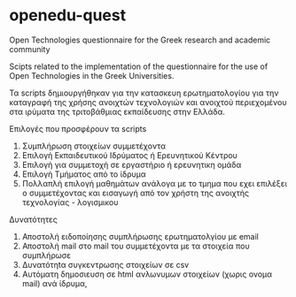 # openedu-quest
Open Technologies questionnaire for the Greek research and academic community  

Scipts related to the implementation of the questionnaire for the use of Open Technologies in the Greek Universities.

Τα scripts δημιουργήθηκαν για την κατασκευη ερωτηματολογίου για την καταγραφή της χρήσης ανοιχτών τεχνολογιών και ανοιχτού περιεχομένου στα ιρύματα της τριτοβάθμιας εκπαίδευσης στην Ελλάδα.

<dl>
  <dt> Επιλογές που προσφέρουν τα scripts </dt>

1. Συμπλήρωση στοιχείων συμμετέχοντα
2. Επιλογή Εκπαιδευτικού Ιδρύματος ή Ερευνητικού Κέντρου
3. Επιλογή για συμμετοχή σε εργαστήριο ή ερευνητικη ομάδα
4. Επιλογή Τμήματος από το ίδρυμα
5. Πολλαπλή επιλογή μαθημάτων ανάλογα με το τμημα που εχει επιλέξει ο συμμετέχοντας και εισαγωγή από τον χρήστη της ανοιχτής τεχνολογίας - λογισμικου

<dl>
  <dt>Δυνατότητες </dt>
  
1. Αποστολή ειδοποίησης συμπλήρωσης ερωτηματολγίου με email 
2. Αποστολή mail στο mail του συμμετέχοντα με τα στοιχεία που συμπλήρωσε
3. Δυνατότηtα συγκεντρωσης στοιχείων σε csv
4. Αυτόματη δημοσιευση σε html ανλωνυμων στοιχείων (χωρις ονομα mail) ανά ίδρυμα,

